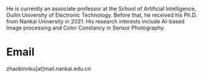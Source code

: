 

He is currently an associate professor at the School of Artificial Intelligence, Guilin University of Electronic Technology. Before that, he  received his Ph.D. from Nankai University in 2021. His research interests include AI-based Image processing and Color Constancy in Sensor Photography.  
# Email
zhaobinnku[at]mail.nankai.edu.cn

